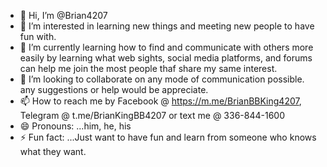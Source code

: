 - 👋 Hi, I’m @Brian4207
- 👀 I’m interested in learning new things and meeting new people to have fun with.
- 🌱 I’m currently learning how to find and communicate with others more easily by learning what web sights, social media platforms, and forums can help me join the most people thaf share my same interest.
- 💞️ I’m looking to collaborate on any mode of communication possible. any suggestions or help would be appreciate.
- 📫 How to reach me by Facebook @ https://m.me/BrianBBKing4207, Telegram @ t.me/BrianKingBB4207 or text me @ 336-844-1600
- 😄 Pronouns: ...him, he, his
- ⚡ Fun fact: ...Just want to have fun and learn from someone who knows what they want.

<!---
Brian4207/Brian4207 is a ✨ special ✨ repository because its `README.md` (this file) appears on your GitHub profile.
You can click the Preview link to take a look at your changes.
--->
